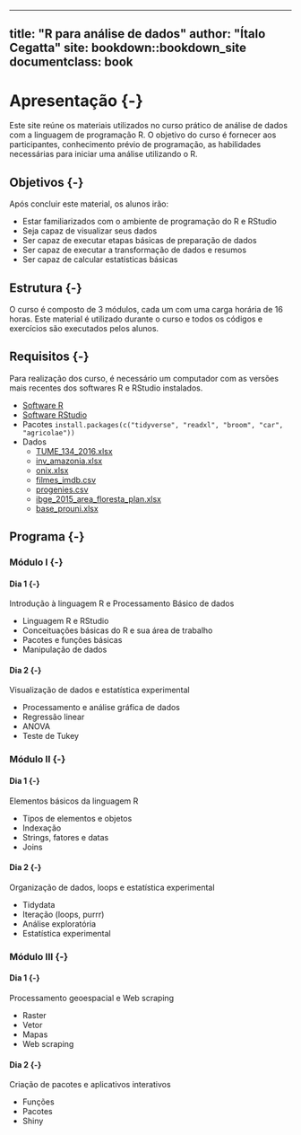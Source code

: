 
--- 
title: "R para análise de dados"
author: "Ítalo Cegatta"
site: bookdown::bookdown_site
documentclass: book
---


# Apresentação {-}

Este site reúne os materiais utilizados no curso prático de análise de dados com a linguagem de programação R. O objetivo do curso é fornecer aos participantes, conhecimento prévio de programação, as habilidades necessárias para iniciar uma análise utilizando o R.


## Objetivos {-}

Após concluir este material, os alunos irão:

* Estar familiarizados com o ambiente de programação do R e RStudio
* Seja capaz de visualizar seus dados
* Ser capaz de executar etapas básicas de preparação de dados
* Ser capaz de executar a transformação de dados e resumos
* Ser capaz de calcular estatísticas básicas


## Estrutura {-}

O curso é composto de 3 módulos, cada um com uma carga horária de 16 horas. Este material é utilizado durante o curso e todos os códigos e exercícios são executados pelos alunos.


## Requisitos {-}

Para realização dos curso, é necessário um computador com as versões mais recentes dos softwares R e RStudio instalados.

* [Software R](https://cran.r-project.org/bin/windows/base/)
* [Software RStudio](https://www.rstudio.com/products/rstudio/download/#download)
* Pacotes `install.packages(c("tidyverse", "readxl", "broom", "car", "agricolae"))`
* Dados
  * [TUME_134_2016.xlsx](https://github.com/italocegatta/cursoR_gmap/raw/master/input/TUME_134_2016.xlsx)
  * [inv_amazonia.xlsx](https://github.com/italocegatta/cursoR_gmap/raw/master/input/inv_amazonia.xlsx)
  * [onix.xlsx](https://github.com/italocegatta/cursoR_gmap/raw/master/input/onix.xlsx)
  * [filmes_imdb.csv](https://github.com/italocegatta/cursoR_gmap/raw/master/input/filmes_imdb.csv)
  * [progenies.csv](https://github.com/italocegatta/cursoR_gmap/raw/master/input/progenies.csv)
  * [ibge_2015_area_floresta_plan.xlsx](https://github.com/italocegatta/cursoR_gmap/raw/master/input/ibge_2015_area_floresta_plan.xlsx)
  * [base_prouni.xlsx](https://github.com/italocegatta/cursoR_gmap/raw/master/input/base_prouni.xlsx)
  
## Programa {-}


### Módulo I {-}


#### Dia 1 {-}

Introdução à linguagem R e Processamento Básico de dados

* Linguagem R e RStudio
* Conceituações básicas do R e sua área de trabalho
* Pacotes e funções básicas
* Manipulação de dados


#### Dia 2 {-}

Visualização de dados e estatística experimental

* Processamento e análise gráfica de dados
* Regressão linear
* ANOVA
* Teste de Tukey


### Módulo II {-}


#### Dia 1 {-}

Elementos básicos da linguagem R

* Tipos de elementos e objetos
* Indexação
*	Strings, fatores e datas
* Joins


#### Dia 2 {-}

Organização de dados, loops e estatística experimental

*	Tidydata
*	Iteração (loops, purrr)
* Análise exploratória
* Estatística experimental


### Módulo III {-}


#### Dia 1 {-}

Processamento geoespacial e Web scraping

* Raster
* Vetor
*	Mapas
* Web scraping


#### Dia 2 {-}

Criação de pacotes e aplicativos interativos

*	Funções
*	Pacotes
* Shiny

